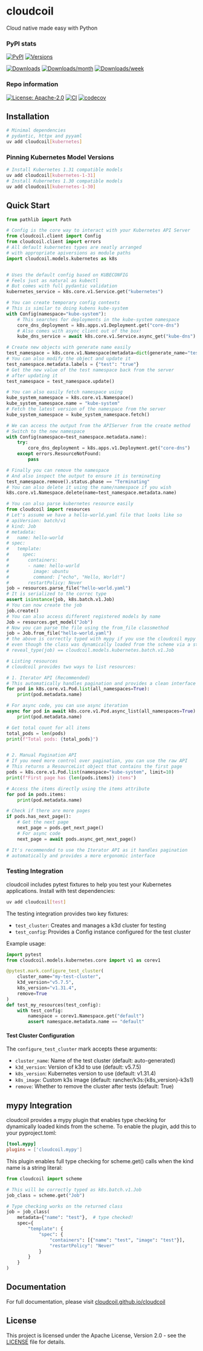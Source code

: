 # cloudcoil

Cloud native made easy with Python

### PyPI stats

[![PyPI](https://img.shields.io/pypi/v/cloudcoil.svg)](https://pypi.python.org/pypi/cloudcoil)
[![Versions](https://img.shields.io/pypi/pyversions/cloudcoil.svg)](https://github.com/cloudcoil/cloudcoil)

[![Downloads](https://static.pepy.tech/badge/cloudcoil)](https://pepy.tech/project/cloudcoil)
[![Downloads/month](https://static.pepy.tech/badge/cloudcoil/month)](https://pepy.tech/project/cloudcoil)
[![Downloads/week](https://static.pepy.tech/badge/cloudcoil/week)](https://pepy.tech/project/cloudcoil)

### Repo information

[![License: Apache-2.0](https://img.shields.io/badge/License-Apache_2.0-blue.svg)](https://opensource.org/license/apache-2-0/)
[![CI](https://github.com/cloudcoil/cloudcoil/actions/workflows/ci.yml/badge.svg)](https://github.com/cloudcoil/cloudcoil/actions/workflows/ci.yml)
[![codecov](https://codecov.io/gh/cloudcoil/cloudcoil/branch/main/graph/badge.svg)](https://codecov.io/gh/cloudcoil/cloudcoil)

## Installation

```bash
# Minimal dependencies
# pydantic, httpx and pyyaml
uv add cloudcoil[kubernetes]
```

### Pinning Kubernetes Model Versions

```bash
# Install Kubernetes 1.31 compatible models
uv add cloudcoil[kubernetes-1-31]
# Install Kubernetes 1.30 compatible models
uv add cloudcoil[kubernetes-1-30]
```

## Quick Start

```python
from pathlib import Path

# Config is the core way to interact with your Kubernetes API Server
from cloudcoil.client import Config
from cloudcoil.client import errors
# All default kubernetes types are neatly arranged
# with appropriate apiversions as module paths
import cloudcoil.models.kubernetes as k8s


# Uses the default config based on KUBECONFIG
# Feels just as natural as kubectl
# But comes with full pydantic validation
kubernetes_service = k8s.core.v1.Service.get("kubernetes")

# You can create temporary config contexts
# This is similar to doing kubens kube-system
with Config(namespace="kube-system"):
    # This searches for deployments in the kube-system namespace
    core_dns_deployment = k8s.apps.v1.Deployment.get("core-dns")
    # Also comes with async client out of the box!
    kube_dns_service = await k8s.core.v1.Service.async_get("kube-dns")

# Create new objects with generate name easily
test_namespace = k8s.core.v1.Namespace(metadata=dict(generate_name="test-")).create()
# You can also modify the object and update it
test_namespace.metadata.labels = {"test": "true"}
# Get the new value of the test namespace back from the server
# after updating it
test_namespace = test_namespace.update()

# You can also easily fetch namespace using
kube_system_namespace = k8s.core.v1.Namespace()
kube_system_namespace.name = "kube-system"
# Fetch the latest version of the namespace from the server
kube_system_namespace = kube_system_namespace.fetch()

# We can access the output from the APIServer from the create method
# Switch to the new namespace
with Config(namespace=test_namespace.metadata.name):
    try:
        core_dns_deployment = k8s.apps.v1.Deployment.get("core-dns")
    except errors.ResourceNotFound:
        pass

# Finally you can remove the namespace
# And also inspect the output to ensure it is terminating
test_namespace.remove().status.phase == "Terminating"
# You can also delete it using the name/namespace if you wish
k8s.core.v1.Namespace.delete(name=test_namespace.metadata.name)

# You can also parse kubernetes resource easily
from cloudcoil import resources
# Let's assume we have a hello-world.yaml file that looks like so
# apiVersion: batch/v1
# kind: Job
# metadata:
#   name: hello-world
# spec:
#   template:
#     spec:
#       containers:
#       - name: hello-world
#         image: ubuntu
#         command: ["echo", "Hello, World!"]
#       restartPolicy: Never
job = resources.parse_file("hello-world.yaml")
# It is serialized to the correc type
assert isinstance(job, k8s.batch.v1.Job)
# You can now create the job
job.create()
# You can also access different registered models by name
Job = resources.get_model("Job")
# Now you can parse the file using the from_file classmethod
job = Job.from_file("hello-world.yaml")
# the above is correctly typed with mypy if you use the cloudcoil mypy extension
# even though the class was dynamically loaded from the scheme via a string
# reveal_type(job) == cloudcoil.models.kubernetes.batch.v1.Job

# Listing resources
# cloudcoil provides two ways to list resources:

# 1. Iterator API (Recommended)
# This automatically handles pagination and provides a clean interface
for pod in k8s.core.v1.Pod.list(all_namespaces=True):
    print(pod.metadata.name)

# For async code, you can use async iteration
async for pod in await k8s.core.v1.Pod.async_list(all_namespaces=True):
    print(pod.metadata.name)

# Get total count for all items
total_pods = len(pods)
print(f"Total pods: {total_pods}")


# 2. Manual Pagination API
# If you need more control over pagination, you can use the raw API
# This returns a ResourceList object that contains the first page
pods = k8s.core.v1.Pod.list(namespace="kube-system", limit=10)
print(f"First page has {len(pods.items)} items")

# Access the items directly using the items attribute
for pod in pods.items:
    print(pod.metadata.name)

# Check if there are more pages
if pods.has_next_page():
    # Get the next page
    next_page = pods.get_next_page()
    # For async code
    next_page = await pods.async_get_next_page()

# It's recommended to use the Iterator API as it handles pagination
# automatically and provides a more ergonomic interface
```

### Testing Integration

cloudcoil includes pytest fixtures to help you test your Kubernetes applications. Install with test dependencies:

```bash
uv add cloudcoil[test]
```

The testing integration provides two key fixtures:

- `test_cluster`: Creates and manages a k3d cluster for testing
- `test_config`: Provides a Config instance configured for the test cluster

Example usage:

```python
import pytest
from cloudcoil.models.kubernetes.core import v1 as corev1

@pytest.mark.configure_test_cluster(
    cluster_name="my-test-cluster",
    k3d_version="v5.7.5",
    k8s_version="v1.31.4",
    remove=True
)
def test_my_resources(test_config):
    with test_config:
        namespace = corev1.Namespace.get("default")
        assert namespace.metadata.name == "default"
```

#### Test Cluster Configuration

The `configure_test_cluster` mark accepts these arguments:

- `cluster_name`: Name of the test cluster (default: auto-generated)
- `k3d_version`: Version of k3d to use (default: v5.7.5)
- `k8s_version`: Kubernetes version to use (default: v1.31.4)
- `k8s_image`: Custom k3s image (default: rancher/k3s:{k8s_version}-k3s1)
- `remove`: Whether to remove the cluster after tests (default: True)

## mypy Integration

cloudcoil provides a mypy plugin that enables type checking for dynamically loaded kinds from the scheme. To enable the plugin, add this to your pyproject.toml:

```toml
[tool.mypy]
plugins = ['cloudcoil.mypy']
```

This plugin enables full type checking for scheme.get() calls when the kind name is a string literal:

```python
from cloudcoil import scheme

# This will be correctly typed as k8s.batch.v1.Job
job_class = scheme.get("Job")

# Type checking works on the returned class
job = job_class(
    metadata={"name": "test"},  # type checked!
    spec={
        "template": {
            "spec": {
                "containers": [{"name": "test", "image": "test"}],
                "restartPolicy": "Never"
            }
        }
    }
)
```

## Documentation

For full documentation, please visit [cloudcoil.github.io/cloudcoil](https://cloudcoil.github.io/cloudcoil)

## License

This project is licensed under the Apache License, Version 2.0 - see the [LICENSE](https://github.com/cloudcoil/cloudcoil/blob/main/LICENSE) file for details.
